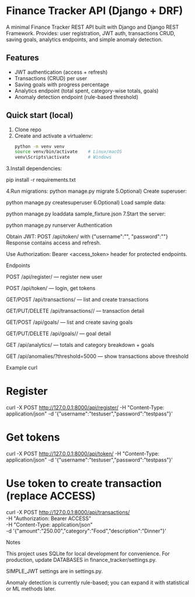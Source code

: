 # Finance Tracker API (Django + DRF)

A minimal Finance Tracker REST API built with Django and Django REST Framework.
Provides: user registration, JWT auth, transactions CRUD, saving goals, analytics endpoints, and simple anomaly detection.

## Features
- JWT authentication (access + refresh)
- Transactions (CRUD) per user
- Saving goals with progress percentage
- Analytics endpoint (total spent, category-wise totals, goals)
- Anomaly detection endpoint (rule-based threshold)

## Quick start (local)
1. Clone repo
2. Create and activate a virtualenv:
   ```bash
   python -m venv venv
   source venv/bin/activate    # Linux/macOS
   venv\Scripts\activate       # Windows
3.Install dependencies:

pip install -r requirements.txt

4.Run migrations:
  python manage.py migrate
5.Optional) Create superuser:

python manage.py createsuperuser
6.Optional) Load sample data:

python manage.py loaddata sample_fixture.json
7.Start the server:

python manage.py runserver
Authentication

Obtain JWT:
POST /api/token/ with {"username":"<user>", "password":"<pass>"}
Response contains access and refresh.

Use Authorization: Bearer <access_token> header for protected endpoints.

Endpoints

POST /api/register/ — register new user

POST /api/token/ — login, get tokens

GET/POST /api/transactions/ — list and create transactions

GET/PUT/DELETE /api/transactions/<id>/ — transaction detail

GET/POST /api/goals/ — list and create saving goals

GET/PUT/DELETE /api/goals/<id>/ — goal detail

GET /api/analytics/ — totals and category breakdown + goals

GET /api/anomalies/?threshold=5000 — show transactions above threshold

Example curl
# Register
curl -X POST http://127.0.0.1:8000/api/register/ -H "Content-Type: application/json" -d '{"username":"testuser","password":"testpass"}'

# Get tokens
curl -X POST http://127.0.0.1:8000/api/token/ -H "Content-Type: application/json" -d '{"username":"testuser","password":"testpass"}'

# Use token to create transaction (replace ACCESS)
curl -X POST http://127.0.0.1:8000/api/transactions/ \
  -H "Authorization: Bearer ACCESS" \
  -H "Content-Type: application/json" \
  -d '{"amount":"250.00","category":"Food","description":"Dinner"}'

Notes

This project uses SQLite for local development for convenience. For production, update DATABASES in finance_tracker/settings.py.

SIMPLE_JWT settings are in settings.py.

Anomaly detection is currently rule-based; you can expand it with statistical or ML methods later.

